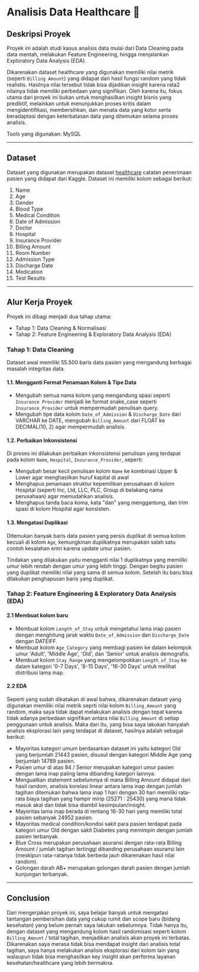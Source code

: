 # Analisis Data Healthcare 🏥

## Deskripsi Proyek
Proyek ini adalah studi kasus analisis data mulai dari Data Cleaning pada data mentah, melakukan Feature Engineering, hingga menjalankan Exploratory Data Analysis (EDA).

Dikarenakan dataset healthcare yang digunakan memiliki nilai metrik (seperti `Billing Amount`) yang didapat dari hasil fungsi random yang tidak realistis. Hasilnya nilai tersebut tidak bisa dijadikan insight karena rata2 nilainya tidak memiliki perbedaan yang signifikan. Oleh karena itu, fokus utama dari proyek ini bukan untuk menghasilkan insight bisnis yang prediktif, melainkan untuk menunjukkan proses kritis dalam mengidentifikasi, membersihkan, dan menata data yang kotor serta beradaptasi dengan keterbatasan data yang ditemukan selama proses analisis.

Tools yang digunakan: MySQL

---

## Dataset
Dataset yang digunakan merupakan dataset [healthcare](https://www.kaggle.com/datasets/prasad22/healthcare-dataset) catatan penerimaan pasien yang didapat dari Kaggle. Dataset ini memiliki kolom sebagai berikut:
1. Name
2. Age
3. Gender
4. Blood Type
5. Medical Condition
6. Date of Admission
7. Doctor
8. Hospital
9. Insurance Provider
10. Billing Amount
11. Room Number
12. Admission Type
13. Discharge Date
14. Medication
15. Test Results

---

## Alur Kerja Proyek
Proyek ini dibagi menjadi dua tahap utama:
- Tahap 1: Data Cleaning & Normalisasi
- Tahap 2: Feature Engineering & Exploratory Data Analysis (EDA)

### Tahap 1: Data Cleaning
Dataset awal memiliki 55.500 baris data pasien yang mengandung berbagai masalah integritas data.
#### 1.1. Mengganti Format Penamaan Kolom & Tipe Data
- Mengubah semua nama kolom yang mengandung spasi seperti `Insurance Provider` menjadi ke format snake_case seperti `Insurance_Provider` untuk mempermudah penulisan query.
- Mengubah tipe data kolom `Date_of_Admission` & `Discharge_Date` dari VARCHAR ke DATE, mengubah `Billing_Amount` dari FLOAT ke DECIMAL(10, 2) agar mempermudah analisis.

#### 1.2. Perbaikan Inkonsistensi
Di proses ini dilakukan perbaikan inkonsistensi penulisan yang terdapat pada kolom `Name`, `Hospital`, `Insurance_Provider`, seperti:
- Mengubah besar kecil penulisan kolom `Name` ke kombinasi Upper & Lower agar menghasilkan huruf kapital di awal
- Menghapus penamaan struktur kepemilikan perusahaan di kolom Hospital (seperti Inc, Ltd, LLC, PLC, Group di belakang nama perusahaan) agar memudahkan analisis.
- Menghapus tanda baca koma, kata "dan" yang menggantung, dan trim spasi di kolom Hospital agar konsisten.

#### 1.3. Mengatasi Duplikasi
Ditemukan banyak baris data pasien yang persis duplikat di semua kolom kecuali di kolom `Age`, kemungkinan duplikatnya merupakan salah satu contoh kesalahan entri karena update umur pasien.

Tindakan yang dilakukan yaitu mengganti nilai 1 duplikatnya yang memiliki umur lebih rendah dengan umur yang lebih tinggi. Dengan begitu pasien yang duplikat memiliki nilai yang sama di semua kolom. Setelah itu baru bisa dilakukan penghapusan baris yang duplikat.

### Tahap 2: Feature Engineering & Exploratory Data Analysis (EDA)
#### 2.1 Membuat kolom baru
- Membuat kolom `Length_of_Stay` untuk mengetahui lama inap pasien dengan menghitung jarak waktu `Date_of_Admission` dan `Discharge_Date` dengan DATEIFF.
- Membuat kolom `Age_Category` yang membagi pasien ke dalam kelompok umur 'Adult', 'Middle Age', 'Old', dan 'Senior' untuk analisis demografis.
- Membuat kolom `Stay_Range` yang mengelompokkan `Length_of_Stay` ke dalam kategori '0-7 Days', '8-15 Days', '16-30 Days' untuk melihat distribusi lama inap.

#### 2.2 EDA
Seperti yang sudah dikatakan di awal bahwa, dikarenakan dataset yang digunakan memiliki nilai metrik seprti nilai kolom `Billing_Amount` yang random, maka saya tidak dapat melakukan analisis dengan tepat karena tidak adanya perbedaan signifikan antara nilai `Billing_Amount` di setiap penggunaan untuk analisis. Maka dari itu, yang bisa saya lakukan hanyalah analisis eksplorasi lain yang terdapat di dataset, hasilnya adalah sebagai berikut:

- Mayoritas kategori umum berdasarkan dataset ini yaitu kategori Old yang berjumlah 21443 pasien, disusul dengan kategori Middle Age yang berjumlah 14789 pasien.
- Pasien umur di atas 84 / Senior merupakan kategori umur pasien dengan lama inap paling lama dibanding kategori lainnya.
- Menguatkan statement sebelumnya di mana Billing Amount didapat dari hasil random, analisis korelasi linear antara lama inap dengan jumlah tagihan ditemukan bahwa lama inap 1 hari dengan 30 hari memiliki rata-rata biaya tagihan yang hampir mirip (25271 : 25430) yang mana tidak masuk akal dan tidak bisa diambil kesimpulan/insight.
- Mayoritas lama inap berada di rentang 16-30 hari yang memiliki total pasien sebanyak 24952 pasien.
- Mayoritas medical condition/kondisi sakit para pasien terdapat pada kategori umur Old dengan sakit Diabetes yang memimpin dengan jumlah pasien terbanyak.
- Blue Cross merupakan perusahaan asuransi dengan rata-rata Billing Amount / jumlah tagihan tertinggi dibanding perusahaan asuransi lain (meskipun rata-ratanya tidak berbeda jauh dikarenakan hasil nilai random).
- Golongan darah AB+ merupakan golongan darah pasien dengan jumlah kunjungan terbanyak.

---

## Conclusion
Dari mengerjakan proyek ini, saya belajar banyak untuk mengatasi tantangan pembersihan data yang cukup rumit dan scope baru (bidang kesehatan) yang belum pernah saya lakukan sebelumnya. Tidak hanya itu, dengan dataset yang mengandung kolom hasil randomisasi seperti kolom `Billing_Amount` / total tagihan, menjadikan analisis akan proyek ini terbatas. Dikarenakan saya merasa tidak bisa mendapat insight dari analisis total tagihan, saya hanya melakukan analisis eksplorasi dari kolom lain yang walaupun tidak bisa menghasilkan key insight akan performa layanan kesehatan/healthcare yang lebih bermakna.
